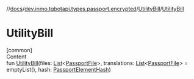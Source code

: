 //[docs](../../../index.md)/[dev.inmo.tgbotapi.types.passport.encrypted](../index.md)/[UtilityBill](index.md)/[UtilityBill](-utility-bill.md)



# UtilityBill  
[common]  
Content  
fun [UtilityBill](-utility-bill.md)(files: [List](https://kotlinlang.org/api/latest/jvm/stdlib/kotlin.collections/-list/index.html)<[PassportFile](../-passport-file/index.md)>, translations: [List](https://kotlinlang.org/api/latest/jvm/stdlib/kotlin.collections/-list/index.html)<[PassportFile](../-passport-file/index.md)> = emptyList(), hash: [PassportElementHash](../../dev.inmo.tgbotapi.types.passport.encrypted.abstracts/index.md#%5Bdev.inmo.tgbotapi.types.passport.encrypted.abstracts%2FPassportElementHash%2F%2F%2FPointingToDeclaration%2F%5D%2FClasslikes%2F625018081))  



